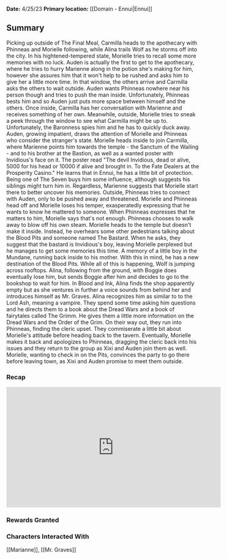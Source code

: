 **Date:** 4/25/23
**Primary location:** [[Domain - Ennui|Ennui]]

## Summary

Picking up outside of The Final Meal, Carmilla heads to the apothecary with Phinneas and Morielle following, while Alina trails Wolf as he storms off into the city. In his hightened-tempered state, Morielle tries to recall some more memories with no luck. Auden is actually the first to get to the apothecary, where he tries to hurry Marienne along in the potion she's making for him, however she assures him that it won't help to be rushed and asks him to give her a little more time. In that window, the others arrive and Carmilla asks the others to wait outside. Auden wants Phinneas nowhere near his person though and tries to push the man inside. Unfortunately, Phinneas bests him and so Auden just puts more space between himself and the others. Once inside, Carmilla has her conversation with Marienne and receives something of her own. Meanwhile, outside, Morielle tries to sneak a peek through the window to see what Carmilla might be up to. Unfortunately, the Baronness spies him and he has to quickly duck away. Auden, growing impatient, draws the attention of Morielle and Phinneas who consider the stranger's state. Morielle heads inside to join Carmilla, where Marienne points him towards the temple - the Sanctum of the Wailing - and to his brother at the Bastion, as well as a wanted poster with Invidious's face on it. The poster read "The devil Invidious, dead or alive, 5000 for his head or 10000 if alive and brought in. To the Fate Dealers at the Prosperity Casino." He learns that in Ennui, he has a little bit of protection. Being one of The Seven buys him some influence, although suggests his siblings might turn him in. Regardless, Marienne suggests that Morielle start there to better uncover his memories. Outside, Phinneas tries to connect with Auden, only to be pushed away and threatened. Morielle and Phinneas head off and Morielle loses his temper, exasperatedly expressing that he wants to know he mattered to someone. When Phinneas expresses that he matters to him, Morielle says that's not enough. Phinneas chooses to walk away to blow off his own steam. Morielle heads to the temple but doesn't make it inside. Instead, he overhears some other pedestrians talking about the Blood Pits and someone named The Bastard. When he asks, they suggest that the bastard is Invidious's boy, leaving Morielle perplexed but he manages to get some memories this time. A memory of a little boy in the Mundane, running back inside to his mother. With this in mind, he has a new destination of the Blood Pits. While all of this is happening, Wolf is jumping across rooftops. Alina, following from the ground, with Boggie does eventually lose him, but sends Boggie after him and decides to go to the bookshop to wait for him. In Blood and Ink, Alina finds the shop apparently empty but as she ventures in further a voice sounds from behind her and introduces himself as Mr. Graves. Alina recognizes him as similar to to the Lord Ash, meaning a vampire. They spend some time asking him questions and he directs them to a book about the Dread Wars and a book of fairytales called The Grimm. He gives them a little more information on the Dread Wars and the Order of the Grim. On their way out, they run into Phinneas, finding the cleric upset. They commiserate a little bit about Morielle's attitude before heading back to the tavern. Eventually, Morielle makes it back and apologizes to Phinneas, dragging the cleric back into his issues and they return to the group as Xixi and Auden join them as well. Morielle, wanting to check in on the Pits, convinces the party to go there before leaving town, as Xixi and Auden promise to meet them outside.

### Recap

<iframe width="560" height="315" src="https://www.youtube.com/embed/lfEt2ag9iC8" title="YouTube video player" frameborder="0" allow="accelerometer; autoplay; clipboard-write; encrypted-media; gyroscope; picture-in-picture; web-share" allowfullscreen></iframe>

### Rewards Granted

### Characters Interacted With

[[Marianne]], [[Mr. Graves]]